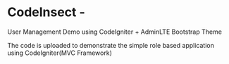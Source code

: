 # CodeInsect -
User Management Demo using CodeIgniter + AdminLTE Bootstrap Theme

The code is uploaded to demonstrate the simple role based application using CodeIgniter(MVC Framework)
